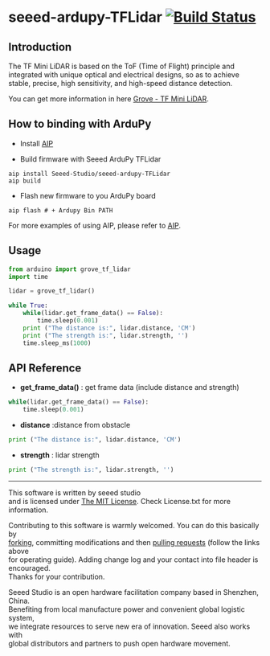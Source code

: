 # seeed-ardupy-TFLidar [![Build Status](https://travis-ci.com/Seeed-Studio/seeed-ardupy-TFLidar.svg?branch=master)](https://travis-ci.com/Seeed-Studio/seeed-ardupy-TFLidar)

## Introduction

The TF Mini LiDAR is based on the ToF (Time of Flight) principle and integrated with unique optical and electrical designs, so as to achieve stable, precise, high sensitivity, and high-speed distance detection.

You can get more information in here [Grove - TF Mini LiDAR](https://wiki.seeedstudio.com/Grove-TF_Mini_LiDAR/).

## How to binding with ArduPy

- Install [AIP](https://github.com/Seeed-Studio/ardupy-aip)

- Build firmware with Seeed ArduPy TFLidar

```shell
aip install Seeed-Studio/seeed-ardupy-TFLidar
aip build
```

- Flash new firmware to you ArduPy board

```shell
aip flash # + Ardupy Bin PATH
```

For more examples of using AIP, please refer to [AIP](https://github.com/Seeed-Studio/ardupy-aip).

## Usage

```python
from arduino import grove_tf_lidar
import time

lidar = grove_tf_lidar()

while True:
    while(lidar.get_frame_data() == False):
        time.sleep(0.001)
    print ("The distance is:", lidar.distance, 'CM')
    print ("The strength is:", lidar.strength, '')
    time.sleep_ms(1000)
```

## API Reference

- **get_frame_data()** :  get frame data (include distance and strength)

```python
while(lidar.get_frame_data() == False):
    time.sleep(0.001)
```

- **distance** :distance from obstacle

```python
print ("The distance is:", lidar.distance, 'CM')
```

- **strength** : lidar strength

```python
print ("The strength is:", lidar.strength, '')
```

----

This software is written by seeed studio<br>
and is licensed under [The MIT License](http://opensource.org/licenses/mit-license.php). Check License.txt for more information.<br>

Contributing to this software is warmly welcomed. You can do this basically by<br>
[forking](https://help.github.com/articles/fork-a-repo), committing modifications and then [pulling requests](https://help.github.com/articles/using-pull-requests) (follow the links above<br>
for operating guide). Adding change log and your contact into file header is encouraged.<br>
Thanks for your contribution.

Seeed Studio is an open hardware facilitation company based in Shenzhen, China. <br>
Benefiting from local manufacture power and convenient global logistic system, <br>
we integrate resources to serve new era of innovation. Seeed also works with <br>
global distributors and partners to push open hardware movement.<br>
